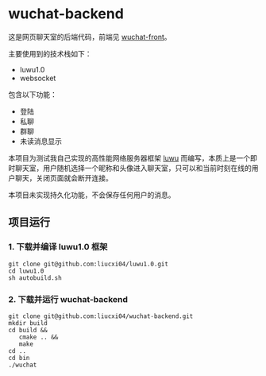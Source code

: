 # wuchat-backend

这是网页聊天室的后端代码，前端见 [wuchat-front](https://github.com/liucxi04/wuchat-front)。

主要使用到的技术栈如下：
 - luwu1.0
 - websocket
 
包含以下功能：
 - 登陆
 - 私聊
 - 群聊
 - 未读消息显示
 
本项目为测试我自己实现的高性能网络服务器框架 [luwu](https://github.com/liucxi04/luwu1.0) 而编写，本质上是一个即时聊天室，用户随机选择一个昵称和头像进入聊天室，只可以和当前时刻在线的用户聊天，关闭页面就会断开连接。

本项目未实现持久化功能，不会保存任何用户的消息。

## 项目运行

### 1. 下载并编译 luwu1.0 框架
```shell
git clone git@github.com:liucxi04/luwu1.0.git
cd luwu1.0
sh autobuild.sh
```
### 2. 下载并运行 wuchat-backend
```shell
git clone git@github.com:liucxi04/wuchat-backend.git
mkdir build
cd build &&
   cmake .. &&
   make
cd ..
cd bin
./wuchat
```

